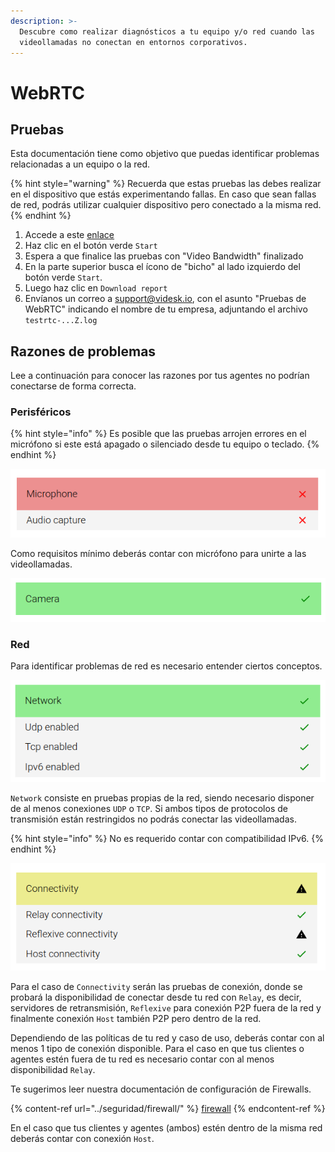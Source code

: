 ```yaml
---
description: >-
  Descubre como realizar diagnósticos a tu equipo y/o red cuando las
  videollamadas no conectan en entornos corporativos.
---
```


# WebRTC

## Pruebas

Esta documentación tiene como objetivo que puedas identificar problemas relacionadas a un equipo o la red.

{% hint style="warning" %}
Recuerda que estas pruebas las debes realizar en el dispositivo que estás experimentando fallas. En caso que sean fallas de red, podrás utilizar cualquier dispositivo pero conectado a la misma red.
{% endhint %}

1. Accede a este [enlace](https://gauge.videsk.io/)
2. Haz clic en el botón verde `Start`
3. Espera a que finalice las pruebas con "Video Bandwidth" finalizado
4. En la parte superior busca el ícono de "bicho" al lado izquierdo del botón verde `Start`.
5. Luego haz clic en `Download report`
6. Envíanos un correo a [support@videsk.io](mailto:support@videsk.io), con el asunto "Pruebas de WebRTC" indicando el nombre de tu empresa, adjuntando el archivo `testrtc-...Z.log`

## Razones de problemas

Lee a continuación para conocer las razones por tus agentes no podrían conectarse de forma correcta.

### Perisféricos

{% hint style="info" %}
Es posible que las pruebas arrojen errores en el micrófono si este está apagado o silenciado desde tu equipo o teclado.
{% endhint %}

![Error al capturar audio](<../.gitbook/assets/image (60).png>)

Como requisitos mínimo deberás contar con micrófono para unirte a las videollamadas.

![Éxito al detectar cámara](<../.gitbook/assets/image (33).png>)

### Red

Para identificar problemas de red es necesario entender ciertos conceptos.&#x20;

![Pruebas de red](<../.gitbook/assets/image (51).png>)

`Network` consiste en pruebas propias de la red, siendo necesario disponer de al menos conexiones `UDP` o `TCP`. Si ambos tipos de protocolos de transmisión están restringidos no podrás conectar las videollamadas.

{% hint style="info" %}
No es requerido contar con compatibilidad IPv6.
{% endhint %}

![Pruebas de conexión](<../.gitbook/assets/image (59).png>)

Para el caso de `Connectivity` serán las pruebas de conexión, donde se probará la disponibilidad de conectar desde tu red con `Relay`, es decir, servidores de retransmisión, `Reflexive` para conexión P2P fuera de la red y finalmente conexión `Host` también P2P pero dentro de la red.

Dependiendo de las políticas de tu red y caso de uso, deberás contar con al menos 1 tipo de conexión disponible. Para el caso en que tus clientes o agentes estén fuera de tu red es necesario contar con al menos disponibilidad `Relay`.

Te sugerimos leer nuestra documentación de configuración de Firewalls.

{% content-ref url="../seguridad/firewall/" %}
[firewall](../seguridad/firewall/)
{% endcontent-ref %}

En el caso que tus clientes y agentes (ambos) estén dentro de la misma red deberás contar con conexión `Host`.

